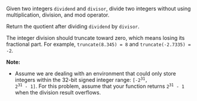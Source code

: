 Given two integers `dividend` and `divisor`, divide two integers without using multiplication, division, and mod operator.

Return the quotient after dividing `dividend` by `divisor`.

The integer division should truncate toward zero, which means losing its fractional part. For example, `truncate(8.345) = 8` and `truncate(-2.7335) = -2`.

**Note:**

- Assume we are dealing with an environment that could only store integers within the 32-bit signed integer range: <code>[-2<sup>31</sup>,  2<sup>31</sup> - 1]</code>. For this problem, assume that your function returns <code>2<sup>31</sup> - 1</code> when the division result overflows.